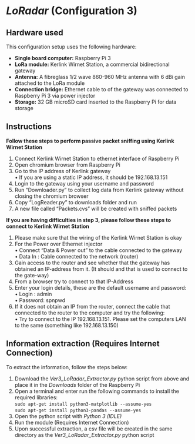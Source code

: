 # _LoRadar_ (Configuration 3)

## Hardware used
This configuration setup uses the following hardware:
- **Single board computer:** Raspberry Pi 3
- **LoRa module:** Kerlink Wirnet Station, a commercial bidirectional gateway
- **Antenna:** A fibreglass 1/2 wave 860-960 MHz antenna with 6 dBi gain attached to the LoRa module
- **Connection bridge:** Ethernet cable to of the gateway was connected to Raspberry Pi 3 via power injector
- **Storage:** 32 GB microSD card inserted to the Raspberry Pi for data storage

## Instructions
**Follow these steps to perform passive packet sniffing using Kerlink Wirnet Station**

1) Connect Kerlink Wirnet Station to ethernet interface of Raspberry Pi
2) Open chromium browser from Raspberry Pi
3) Go to the IP address of Kerlink gateway  
	• If you are using a static IP address, it should be 192.168.13.151
4) Login to the gateway using your username and password
5) Run “Downloader.py” to collect log data from Kerlink gateway without closing the chromium browser
6) Copy “LogReader.py” to downloads folder and run
7) A new file called “Packets.cvs” will be created with sniffed packets

**If you are having difficulties in step 3, please follow these steps to connect to Kerlink Wirnet Station**

1) Please make sure that the wiring of the  Kerlink Wirnet Station is okay  
2) For the Power over Ethernet injector  
	• Connect “Data & Power out”   to the cable connected to the gateway  
	• Data In : Cable connected to the network (router)
3) Gain access to the router and see whether that the gateway has obtained an IP-address from it. (It should and that is used to connect to the gate-way)
4) From a browser try to connect to that IP-Address
5) Enter your login details, these are the default username and password:   
	• Login : admin  
	• Password: spnpwd
6) If it does not obtain an IP from the router, connect the cable that connected to the router to the computer and try the following:    
	• Try to connect to the IP 192.168.13.151. Please set the computers LAN to the same (something like 192.168.13.150)

## Information extraction (Requires Internet Connection)
To extract the information, follow the steps below:
1) Download the _Ver3\_LoRadar\_Extractor.py_ python script from above and place it in the _Downloads_ folder of the Raspberry Pi
2) Open a terminal and enter run the following commands to install the required libraries:  
`sudo apt-get install python3-matplotlib --assume-yes`  
`sudo apt-get install python3-pandas --assume-yes`
3) Open the python script with _Python 3 (IDLE)_
4) Run the module (Requires Internet Connection)
5) Upon successful extraction, a csv file will be created in the same directory as the _Ver3\_LoRadar\_Extractor.py_ python script
